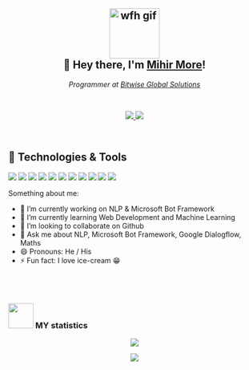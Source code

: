 <h2 align="center"> <img src="https://media4.giphy.com/media/jkZkPuDFxoBudUXQEN/giphy.gif?cid=ecf05e472lcqhfvu3jw724q9bfy6vczw50pm2ncww0edw0j0&rid=giphy.gif" width="100" alt="wfh  gif"> <br> 👋 Hey there, I'm <a href="https://github.com/MihirMore">Mihir More</a>! </h2>

<p align="center">
  <em>Programmer at <a href="https://www.bitwiseglobal.com/in/">Bitwise Global Solutions</a></em>
</p>
<br>
<p align="center">
  <a href="https://github.com/MihirMore">
    <img src="https://img.shields.io/github/followers/MihirMore?color=000000&label=GitHub&logo=github&logoColor=ffffff&style=for-the-badge">
  </a>
  <a href="https://www.linkedin.com/in/mihir-more-68856b15b/">
    <img src="https://img.shields.io/badge/Linkedin-268-blue?style=for-the-badge&logo=Linkedin">
  </a>
 <a></a>
  </p>
  <br>
  
  ## 🔧 Technologies & Tools
![](https://img.shields.io/badge/OS-Windows-informational?style=flat&logo=windows&logoColor=white&color=2bbc8a)
![](https://img.shields.io/badge/Editor-VisualStudioCode-informational?style=flat&logo=visual-studio-code&logoColor=white&color=2bbc8a)
![](https://img.shields.io/badge/Code-Java-informational?style=flat&logo=java&logoColor=white&color=2bbc8a)
![](https://img.shields.io/badge/Code-JavaScript-informational?style=flat&logo=javascript&logoColor=white&color=2bbc8a)
![](https://img.shields.io/badge/Code-Python-informational?style=flat&logo=python&logoColor=white&color=2bbc8a)
![](https://img.shields.io/badge/Code-Angular-informational?style=flat&logo=angular&logoColor=white&color=2bbc8a)
![](https://img.shields.io/badge/Code-React-informational?style=flat&logo=react&logoColor=white&color=2bbc8a)
![](https://img.shields.io/badge/Tools-OracleSQL-informational?style=flat&logo=oracle&logoColor=white&color=2bbc8a)
![](https://img.shields.io/badge/Tools-JIRA-informational?style=flat&logo=jira&logoColor=white&color=2bbc8a)
![](https://img.shields.io/badge/Tools-GithubDesktop-informational?style=flat&logo=github&logoColor=white&color=2bbc8a)
![](https://img.shields.io/badge/Cloud-MicrosoftAzure-informational?style=flat&logo=microsoft-azure&logoColor=white&color=2bbc8a)
  
Something about me:

- 🔭 I’m currently working on NLP & Microsoft Bot Framework
- 🌱 I’m currently learning Web Development and Machine Learning 
- 👯 I’m looking to collaborate on Github
- 💬 Ask me about NLP, Microsoft Bot Framework, Google Dialogflow, Maths
- 😄 Pronouns: He / His
- ⚡ Fun fact: I love ice-cream 😁

<br><br>
### <img src="https://media.giphy.com/media/W5eoZHPpUx9sapR0eu/giphy.gif" width="50"> MY statistics  
<p align="center">
<a href="https://github.com/GurvirSingh/github-readme-stats">
  <img src="https://github-readme-stats.vercel.app/api?username=MihirMore&show_icons=true&theme=synthwave" />
</a>
</p>

<p align="center">
<a href="https://github.com/MihirMore/convoychat">
  <img align="center" src="https://github-readme-stats.vercel.app/api/top-langs/?username=MihirMore&theme=synthwave&hide=blade&card_width=445&layout=compact" />
</a>
  </p>
